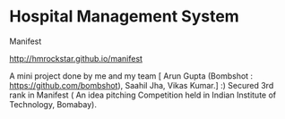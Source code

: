 # Hospital Management System 
Manifest
 
http://hmrockstar.github.io/manifest

A mini project done by me and my team [ Arun Gupta (Bombshot : https://github.com/bombshot), Saahil Jha, Vikas Kumar.]
 :) Secured 3rd rank in Manifest ( An idea pitching Competition held in Indian Institute of Technology, Bomabay).
 
